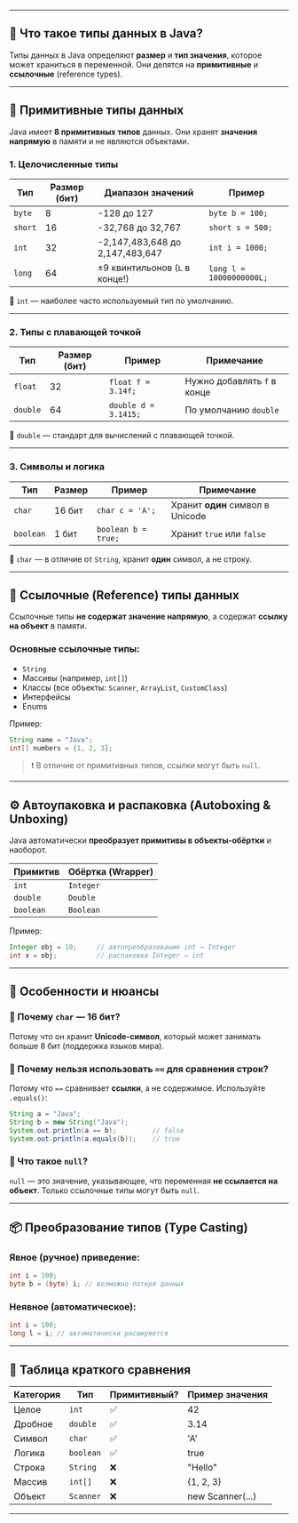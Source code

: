 
---

## 📌 Что такое типы данных в Java?

Типы данных в Java определяют **размер** и **тип значения**, которое может храниться в переменной. Они делятся на **примитивные** и **ссылочные** (reference types).

---

## 🔹 Примитивные типы данных

Java имеет **8 примитивных типов** данных. Они хранят **значения напрямую** в памяти и не являются объектами.

### 1. **Целочисленные типы**

| Тип     | Размер (бит) | Диапазон значений                   | Пример         |
|---------|---------------|-------------------------------------|----------------|
| `byte`  | 8             | -128 до 127                         | `byte b = 100;`|
| `short` | 16            | -32,768 до 32,767                   | `short s = 500;`|
| `int`   | 32            | -2,147,483,648 до 2,147,483,647     | `int i = 1000;`|
| `long`  | 64            | ±9 квинтильонов (`L` в конце!)     | `long l = 10000000000L;`|

🔸 `int` — наиболее часто используемый тип по умолчанию.

---

### 2. **Типы с плавающей точкой**

| Тип     | Размер (бит) | Пример               | Примечание                  |
|---------|---------------|----------------------|-----------------------------|
| `float` | 32            | `float f = 3.14f;`   | Нужно добавлять `f` в конце |
| `double`| 64            | `double d = 3.1415;` | По умолчанию `double`       |

🔸 `double` — стандарт для вычислений с плавающей точкой.

---

### 3. **Символы и логика**

| Тип      | Размер | Пример             | Примечание                              |
|----------|--------|--------------------|-----------------------------------------|
| `char`   | 16 бит | `char c = 'A';`    | Хранит **один** символ в Unicode        |
| `boolean`| 1 бит  | `boolean b = true;`| Хранит `true` или `false`               |

🔸 `char` — в отличие от `String`, хранит **один** символ, а не строку.

---

## 🔸 Ссылочные (Reference) типы данных

Ссылочные типы **не содержат значение напрямую**, а содержат **ссылку на объект** в памяти.

### Основные ссылочные типы:
- `String`
- Массивы (например, `int[]`)
- Классы (все объекты: `Scanner`, `ArrayList`, `CustomClass`)
- Интерфейсы
- Enums

Пример:
```java
String name = "Java";
int[] numbers = {1, 2, 3};
```

> ❗ В отличие от примитивных типов, ссылки могут быть `null`.

---

## ⚙️ Автоупаковка и распаковка (Autoboxing & Unboxing)

Java автоматически **преобразует примитивы в объекты-обёртки** и наоборот.

| Примитив | Обёртка (Wrapper) |
|----------|-------------------|
| `int`    | `Integer`         |
| `double` | `Double`          |
| `boolean`| `Boolean`         |

Пример:
```java
Integer obj = 10;     // автопреобразование int → Integer
int x = obj;          // распаковка Integer → int
```

---

## 🧠 Особенности и нюансы

### 🔸 Почему `char` — 16 бит?
Потому что он хранит **Unicode-символ**, который может занимать больше 8 бит (поддержка языков мира).

### 🔸 Почему нельзя использовать `==` для сравнения строк?
Потому что `==` сравнивает **ссылки**, а не содержимое. Используйте `.equals()`:

```java
String a = "Java";
String b = new String("Java");
System.out.println(a == b);         // false
System.out.println(a.equals(b));    // true
```

### 🔸 Что такое `null`?
`null` — это значение, указывающее, что переменная **не ссылается на объект**. Только ссылочные типы могут быть `null`.

---

## 📦 Преобразование типов (Type Casting)

### Явное (ручное) приведение:
```java
int i = 100;
byte b = (byte) i; // возможно потеря данных
```

### Неявное (автоматическое):
```java
int i = 100;
long l = i; // автоматически расширяется
```

---

## 🧪 Таблица краткого сравнения

| Категория  | Тип         | Примитивный? | Пример значения |
|------------|-------------|--------------|------------------|
| Целое      | `int`       | ✅           | 42               |
| Дробное    | `double`    | ✅           | 3.14             |
| Символ     | `char`      | ✅           | 'A'              |
| Логика     | `boolean`   | ✅           | true             |
| Строка     | `String`    | ❌           | "Hello"          |
| Массив     | `int[]`     | ❌           | {1, 2, 3}         |
| Объект     | `Scanner`   | ❌           | new Scanner(...) |

---
